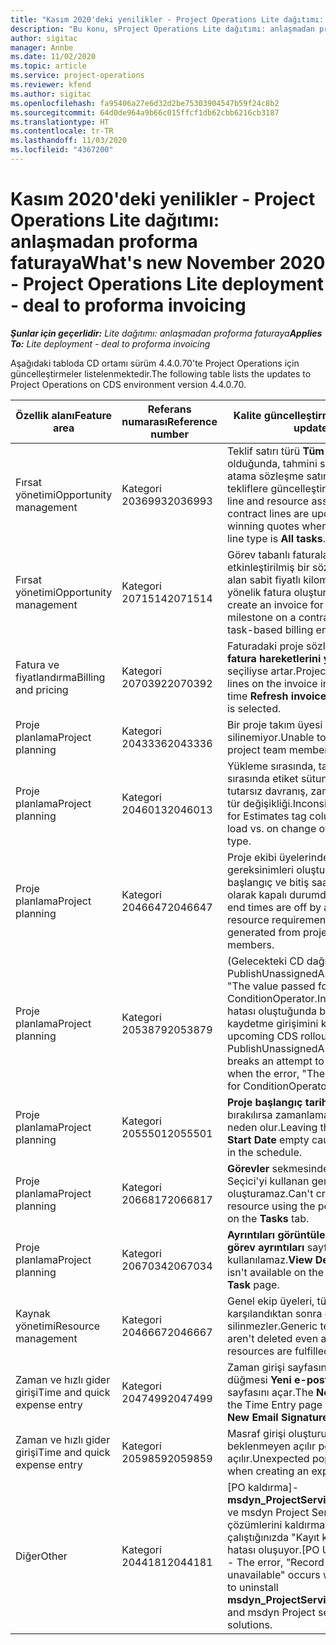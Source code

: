 ```yaml
---
title: "Kasım 2020'deki yenilikler - Project Operations Lite dağıtımı: anlaşmadan proforma faturaya"
description: "Bu konu, sProject Operations Lite dağıtımı: anlaşmadan proforma faturaya Kasım 2020'de bulunan kaliteli güncelleştirmelerle ilgili bilgi sağlar."
author: sigitac
manager: Annbe
ms.date: 11/02/2020
ms.topic: article
ms.service: project-operations
ms.reviewer: kfend
ms.author: sigitac
ms.openlocfilehash: fa95406a27e6d32d2be75303904547b59f24c8b2
ms.sourcegitcommit: 64d0de964a9b66c015ffcf1db62cbb6216cb3187
ms.translationtype: HT
ms.contentlocale: tr-TR
ms.lasthandoff: 11/03/2020
ms.locfileid: "4367200"
---
```

# <a name="whats-new-november-2020---project-operations-lite-deployment---deal-to-proforma-invoicing"></a><span data-ttu-id="1eabf-103">Kasım 2020'deki yenilikler - Project Operations Lite dağıtımı: anlaşmadan proforma faturaya</span><span class="sxs-lookup"><span data-stu-id="1eabf-103">What's new November 2020 - Project Operations Lite deployment - deal to proforma invoicing</span></span>

<span data-ttu-id="1eabf-104">_**Şunlar için geçerlidir:** Lite dağıtımı: anlaşmadan proforma faturaya_</span><span class="sxs-lookup"><span data-stu-id="1eabf-104">_**Applies To:** Lite deployment - deal to proforma invoicing_</span></span>

<span data-ttu-id="1eabf-105">Aşağıdaki tabloda CD ortamı sürüm 4.4.0.70'te Project Operations için güncelleştirmeler listelenmektedir.</span><span class="sxs-lookup"><span data-stu-id="1eabf-105">The following table lists the updates to Project Operations on CDS environment version 4.4.0.70.</span></span>

| <span data-ttu-id="1eabf-106">Özellik alanı</span><span class="sxs-lookup"><span data-stu-id="1eabf-106">Feature area</span></span>                 | <span data-ttu-id="1eabf-107">Referans numarası</span><span class="sxs-lookup"><span data-stu-id="1eabf-107">Reference number</span></span> | <span data-ttu-id="1eabf-108">Kalite güncelleştirmeleri</span><span class="sxs-lookup"><span data-stu-id="1eabf-108">Quality update</span></span>                                                                                                                                                                    |
|------------------------------|------------------|-----------------------------------------------------------------------------------------------------------------------------------------------------------------------------------|
| <span data-ttu-id="1eabf-109">  Fırsat yönetimi</span><span class="sxs-lookup"><span data-stu-id="1eabf-109">Opportunity management</span></span>       | <span data-ttu-id="1eabf-110">Kategori 2036993</span><span class="sxs-lookup"><span data-stu-id="1eabf-110">2036993</span></span>          | <span data-ttu-id="1eabf-111">Teklif satırı türü **Tüm görevler** olduğunda, tahmini satır ve kaynak atama sözleşme satırları kazanan tekliflere güncelleştirilir.</span><span class="sxs-lookup"><span data-stu-id="1eabf-111">Estimate line and resource   assignment contract lines are updated on winning quotes when the quote line   type is **All tasks**.</span></span>                                                 |
| <span data-ttu-id="1eabf-112">  Fırsat yönetimi</span><span class="sxs-lookup"><span data-stu-id="1eabf-112">Opportunity management</span></span>       | <span data-ttu-id="1eabf-113">Kategori 2071514</span><span class="sxs-lookup"><span data-stu-id="1eabf-113">2071514</span></span>          | <span data-ttu-id="1eabf-114">Görev tabanlı faturalama etkinleştirilmiş bir sözleşmede yer alan sabit fiyatlı kilometre taşına yönelik fatura oluşturamaz.</span><span class="sxs-lookup"><span data-stu-id="1eabf-114">Can't create an invoice for a   fixed price milestone on a contract that has task-based billing enabled.</span></span>                                                                          |
| <span data-ttu-id="1eabf-115">Fatura ve fiyatlandırma</span><span class="sxs-lookup"><span data-stu-id="1eabf-115">Billing and pricing</span></span>          | <span data-ttu-id="1eabf-116">Kategori 2070392</span><span class="sxs-lookup"><span data-stu-id="1eabf-116">2070392</span></span>          | <span data-ttu-id="1eabf-117">Faturadaki proje sözleşme satırları, **fatura hareketlerini yenileme** her seçiliyse artar.</span><span class="sxs-lookup"><span data-stu-id="1eabf-117">Project contract lines on the   invoice increase every time **Refresh invoice transactions** is   selected.</span></span>                                                                       |
| <span data-ttu-id="1eabf-118">Proje planlama</span><span class="sxs-lookup"><span data-stu-id="1eabf-118">Project planning</span></span>             | <span data-ttu-id="1eabf-119">Kategori 2043336</span><span class="sxs-lookup"><span data-stu-id="1eabf-119">2043336</span></span>          | <span data-ttu-id="1eabf-120">Bir proje takım üyesi kaydı silinemiyor.</span><span class="sxs-lookup"><span data-stu-id="1eabf-120">Unable to delete a project team member record.</span></span>                                                                                                                                    |
| <span data-ttu-id="1eabf-121">Proje planlama</span><span class="sxs-lookup"><span data-stu-id="1eabf-121">Project planning</span></span>             | <span data-ttu-id="1eabf-122">Kategori 2046013</span><span class="sxs-lookup"><span data-stu-id="1eabf-122">2046013</span></span>          | <span data-ttu-id="1eabf-123">Yükleme sırasında, tahmin sırasında etiket sütunları için tutarsız davranış, zaman aşamalı tür değişikliği.</span><span class="sxs-lookup"><span data-stu-id="1eabf-123">Inconsistent behavior for   Estimates tag columns during load vs. on change of time-phase type.</span></span>                                                                                   |
| <span data-ttu-id="1eabf-124">Proje planlama</span><span class="sxs-lookup"><span data-stu-id="1eabf-124">Project planning</span></span>             | <span data-ttu-id="1eabf-125">Kategori 2046647</span><span class="sxs-lookup"><span data-stu-id="1eabf-125">2046647</span></span>          | <span data-ttu-id="1eabf-126">Proje ekibi üyelerinden kaynak gereksinimleri oluşturulurken başlangıç ve bitiş saatleri bir saat olarak kapalı durumdadır.</span><span class="sxs-lookup"><span data-stu-id="1eabf-126">Start and end times are off by   an hour when resource requirements are generated from project team members.</span></span>                                                                      |
| <span data-ttu-id="1eabf-127">Proje planlama</span><span class="sxs-lookup"><span data-stu-id="1eabf-127">Project planning</span></span>             | <span data-ttu-id="1eabf-128">Kategori 2053879</span><span class="sxs-lookup"><span data-stu-id="1eabf-128">2053879</span></span>          | <span data-ttu-id="1eabf-129">(Gelecekteki CD dağıtımı başına) PublishUnassignedAssignments, "The   value passed for ConditionOperator.In is   empty" hatası oluştuğunda bir görevi kaydetme girişimini keser.</span><span class="sxs-lookup"><span data-stu-id="1eabf-129">(Per the upcoming CDS   rollout)   PublishUnassignedAssignments   breaks an attempt to save a task when  the error, "The   value passed for ConditionOperator.In is   empty."</span></span> |
| <span data-ttu-id="1eabf-130">Proje planlama</span><span class="sxs-lookup"><span data-stu-id="1eabf-130">Project planning</span></span>             | <span data-ttu-id="1eabf-131">Kategori 2055501</span><span class="sxs-lookup"><span data-stu-id="1eabf-131">2055501</span></span>          | <span data-ttu-id="1eabf-132">**Proje başlangıç tarihi** boş bırakılırsa zamanlamadaki bir arıza neden olur.</span><span class="sxs-lookup"><span data-stu-id="1eabf-132">Leaving the **Project Start   Date** empty causes a failure in the schedule.</span></span>                                                                                                      |
| <span data-ttu-id="1eabf-133">Proje planlama</span><span class="sxs-lookup"><span data-stu-id="1eabf-133">Project planning</span></span>             | <span data-ttu-id="1eabf-134">Kategori 2066817</span><span class="sxs-lookup"><span data-stu-id="1eabf-134">2066817</span></span>          | <span data-ttu-id="1eabf-135">**Görevler** sekmesindeki Kişi Seçici'yi kullanan genel bir kaynak oluşturamaz.</span><span class="sxs-lookup"><span data-stu-id="1eabf-135">Can't create a generic   resource   using the people picker on   the **Tasks** tab.</span></span>                                                                                               |
| <span data-ttu-id="1eabf-136">Proje planlama</span><span class="sxs-lookup"><span data-stu-id="1eabf-136">Project planning</span></span>             | <span data-ttu-id="1eabf-137">Kategori 2067034</span><span class="sxs-lookup"><span data-stu-id="1eabf-137">2067034</span></span>          | <span data-ttu-id="1eabf-138">**Ayrıntıları görüntüle** düğmesi **görev ayrıntıları** sayfasında kullanılamaz.</span><span class="sxs-lookup"><span data-stu-id="1eabf-138">**View Details** button isn't available on the **Details of Task** page.</span></span>                                                                                                         |
| <span data-ttu-id="1eabf-139">Kaynak yönetimi</span><span class="sxs-lookup"><span data-stu-id="1eabf-139">Resource management</span></span>          | <span data-ttu-id="1eabf-140">Kategori 2046667</span><span class="sxs-lookup"><span data-stu-id="1eabf-140">2046667</span></span>          | <span data-ttu-id="1eabf-141">Genel ekip üyeleri, tüm kaynaklar karşılandıktan sonra da silinmezler.</span><span class="sxs-lookup"><span data-stu-id="1eabf-141">Generic team members aren't   deleted even after all resources are fulfilled.</span></span>                                                                                                     |
| <span data-ttu-id="1eabf-142">Zaman ve hızlı gider girişi</span><span class="sxs-lookup"><span data-stu-id="1eabf-142">Time and quick expense entry</span></span> | <span data-ttu-id="1eabf-143">Kategori 2047499</span><span class="sxs-lookup"><span data-stu-id="1eabf-143">2047499</span></span>          | <span data-ttu-id="1eabf-144">Zaman girişi sayfasındaki **yeni** düğmesi **Yeni e-posta imza** sayfasını açar.</span><span class="sxs-lookup"><span data-stu-id="1eabf-144">The **New** button on the Time   Entry page opens the **New Email Signature** page.</span></span>                                                                                               |
| <span data-ttu-id="1eabf-145">Zaman ve hızlı gider girişi</span><span class="sxs-lookup"><span data-stu-id="1eabf-145">Time and quick expense entry</span></span> | <span data-ttu-id="1eabf-146">Kategori 2059859</span><span class="sxs-lookup"><span data-stu-id="1eabf-146">2059859</span></span>          | <span data-ttu-id="1eabf-147">Masraf girişi oluştururken beklenmeyen açılır pencere açılır.</span><span class="sxs-lookup"><span data-stu-id="1eabf-147">Unexpected   pop-up opens when creating an expense entry.</span></span>                                                                                                                         |
| <span data-ttu-id="1eabf-148">Diğer</span><span class="sxs-lookup"><span data-stu-id="1eabf-148">Other</span></span>                        | <span data-ttu-id="1eabf-149">Kategori 2044181</span><span class="sxs-lookup"><span data-stu-id="1eabf-149">2044181</span></span>          | <span data-ttu-id="1eabf-150">[PO kaldırma]- **msdyn_ProjectServiceCore_Patch** ve msdyn Project Service çekirdek çözümlerini kaldırmaya çalıştığınızda "Kayıt kullanılamıyor" hatası oluşuyor.</span><span class="sxs-lookup"><span data-stu-id="1eabf-150">[PO Uninstallation] - The error,   "Record is unavailable" occurs when you try to uninstall   **msdyn_ProjectServiceCore_Patch** and msdyn Project service core solutions.</span></span>        |
